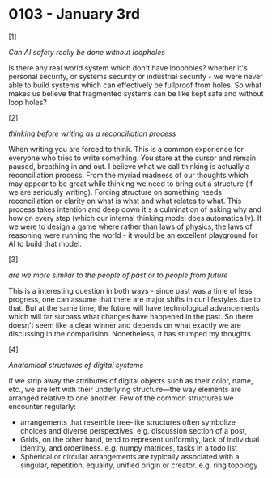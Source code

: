# 0103 - January 3rd

[1]

*Can AI safety really be done without loopholes*

Is there any real world system which don't have loopholes? whether it's personal security, or systems security or industrial security - we were never able to build systems which can effectively be fullproof from holes. So what makes us believe that fragmented systems can be like kept safe and without loop holes?

[2]

*thinking before writing as a reconcillation process*

When writing you are forced to think. This is a common experience for everyone who tries to write something. You stare at the cursor and remain paused, breathing in and out. I believe what we call thinking is actually a reconcillation process. From the myriad madness of our thoughts which may appear to be great while thinking we need to bring out a structure (if we are seriously writing). Forcing structure on something needs reconcillation or clarity on what is what and what relates to what. This process takes intention and deep down it's a culmination of asking why and how on every step (which our internal thinking model does automatically). If we were to design a game where rather than laws of physics, the laws of reasoning were running the world - it would be an excellent playground for AI to build that model.

[3]

*are we more similar to the people of past or to people from future*

This is a interesting question in both ways - since past was a time of less progress, one can assume that there are major shifts in our lifestyles due to that. But at the same time, the future will have technological advancements which will far surpass what changes have happened in the past. So there doesn't seem like a clear winner and depends on what exactly we are discussing in the comparision. Nonetheless, it has stumped my thoughts.

[4]

*Anatomical structures of digital systems*

If we strip away the attributes of digital objects such as their color, name, etc., we are left with their underlying structure—the way elements are arranged relative to one another. Few of the common structures we encounter regularly:
- arrangements that resemble tree-like structures often symbolize choices and diverse perspectives. e.g. discussion section of a post, 
- Grids, on the other hand, tend to represent uniformity, lack of individual identity, and orderliness. e.g. numpy matrices, tasks in a todo list
- Spherical or circular arrangements are typically associated with a singular, repetition, equality, unified origin or creator. e.g. ring topology
